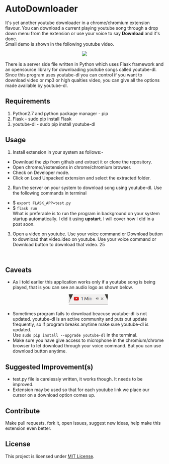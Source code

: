 # AutoDownloader
It's yet another youtube downloader in a chrome/chromium extension flavour. You can download a current playing youtube song through a drop down menu from the extension or use your voice to say **Download** and it's done.
</br>
Small demo is shown in the following youtube video.
<p align="center">
<a href="https://youtu.be/9F-mzREjV2Y">
<img src="https://img.youtube.com/vi/9F-mzREjV2Y/0.jpg" /> </a>
</p>  


There is a server side file written in Python which uses Flask framework and an opensource library for downloading youtube songs called youtube-dl. Since this program uses youtube-dl you can control if you want to download video or mp3 or high qualties video, you can give all the options made available by youtube-dl.


## Requirements
1. Python2.7 and python package manager - pip
2. Flask - sudo pip install Flask 
3. youtube-dl - sudo pip install youtube-dl

## Usage
1. Install extension in your system as follows:-
* Download the zip from github and extract it or clone the repository.
* Open chrome://extensions in chrome/chromium browser.
* Check on Developer mode.
* Click on Load Unpacked extension and select the extracted folder.
2. Run the server on your system to download song using youtube-dl.
Use the following commands in terminal
* $ `export FLASK_APP=test.py`
* $ `flask run`
</br>What is preferable is to run the program in background on your system startup automatically. I did it using **upstart**. I will cover how I did in a post soon.
3. Open a video on youtube. Use your voice command or Download button to download that video.ideo on youtube. Use your voice command or Download button to download that video.
25
</br> 

## Caveats 
* As I told earlier this application works only if a youtube song is being played, that is you can see an audio logo as shown below.<p align="center"><img src="https://github.com/emkay-git/AutoDownloader/blob/master/image2.png"></p>
* Sometimes program fails to download beacuse youtube-dl is not updated. youtube-dl is an active community and puts out update frequently, so if program breaks anytime make sure youtube-dl is updated.</br> Use `sudo pip install --upgrade youtube-dl` in the terminal.
* Make sure you have give access to microphone in the chromium/chrome browser to let download through your voice command. But you can use download button anytime. 


## Suggested Improvement(s)
* test.py file is carelessly written, it works though. It needs to be improved.
* Extension may be used so that for each youtube link we place our cursor on a download option comes up.

## Contribute
Make pull requests, fork it, open issues, suggest new ideas, help make this extension even better.

## License
This project is licensed under [MIT License](https://github.com/emkay-git/AutoDownloader/blob/master/LICENSE).


<!--youtube-dl --extract-audio --audio-format mp3 <video URL> 

-->
